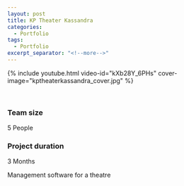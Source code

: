 ```yaml
---
layout: post
title: KP Theater Kassandra
categories:
  - Portfolio
tags:
  - Portfolio
excerpt_separator: "<!--more-->"
---
```


{% include youtube.html video-id="kXb28Y_6PHs" cover-image="kptheaterkassandra_cover.jpg" %}

 ឵឵
<!--more-->

### Team size
5 People

### Project duration
3 Months

Management software for a theatre
